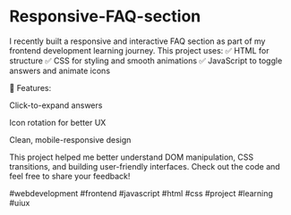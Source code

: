 # Responsive-FAQ-section

I recently built a responsive and interactive FAQ section as part of my frontend development learning journey. This project uses:
✅ HTML for structure
✅ CSS for styling and smooth animations
✅ JavaScript to toggle answers and animate icons

🧩 Features:

Click-to-expand answers

Icon rotation for better UX

Clean, mobile-responsive design

This project helped me better understand DOM manipulation, CSS transitions, and building user-friendly interfaces.
Check out the code and feel free to share your feedback!

#webdevelopment #frontend #javascript #html #css #project #learning #uiux
